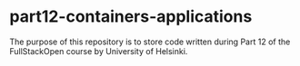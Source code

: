 # part12-containers-applications
The purpose of this repository is to store code written during Part 12 of the FullStackOpen course by University of Helsinki.
